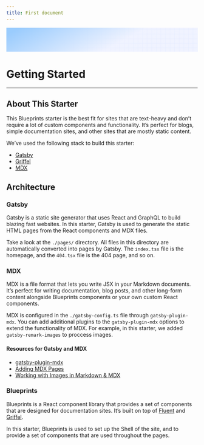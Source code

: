 ```yaml
---
title: First document
---
```


![Demo background](../../assets/demo-image-3.png)

# Getting Started

---

## About This Starter

This Blueprints starter is the best fit for sites that are text-heavy and don’t require a lot of custom components and functionality. It’s perfect for blogs, simple documentation sites, and other sites that are mostly static content.

We’ve used the following stack to build this starter:

- [Gatsby](https://www.gatsbyjs.org/)
- [Griffel](https://griffel.js.org/)
- [MDX](https://mdxjs.com/)

## Architecture

### Gatsby

Gatsby is a static site generator that uses React and GraphQL to build blazing fast websites. In this starter, Gatsby is used to generate the static HTML pages from the React components and MDX files.

Take a look at the `./pages/` directory. All files in this directory are automatically converted into pages by Gatsby. The `index.tsx` file is the homepage, and the `404.tsx` file is the 404 page, and so on.


### MDX

MDX is a file format that lets you write JSX in your Markdown documents. It’s perfect for writing documentation, blog posts, and other long-form content alongside Blueprints components or your own custom React components.

MDX is configured in the `./gatsby-config.ts` file through `gatsby-plugin-mdx`. You can add additional plugins to the `gatsby-plugin-mdx` options to extend the functionality of MDX. For example, in this starter, we added `gatsby-remark-images` to proccess images.

#### Resources for Gatsby and MDX

- [gatsby-plugin-mdx](https://www.gatsbyjs.com/plugins/gatsby-plugin-mdx/)
- [Adding MDX Pages](https://www.gatsbyjs.com/docs/how-to/routing/mdx/)
- [Working with Images in Markdown & MDX](https://www.gatsbyjs.com/docs/how-to/images-and-media/working-with-images-in-markdown/#inline-images-with-gatsby-remark-images)

### Blueprints

Blueprints is a React component library that provides a set of components that are designed for documentation sites. It’s built on top of [Fluent](https://fluent2.microsoft.design/) and [Griffel](https://griffel.js.org/).

In this starter, Blueprints is used to set up the Shell of the site, and to provide a set of components that are used throughout the pages.
